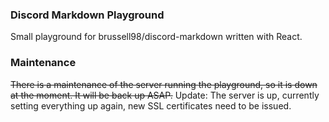 ### Discord Markdown Playground

Small playground for brussell98/discord-markdown written with React.

### Maintenance

~~There is a maintenance of the server running the playground, so it is down at the moment.
It will be back up ASAP.~~
Update: The server is up, currently setting everything up again, new SSL certificates need to be issued.
